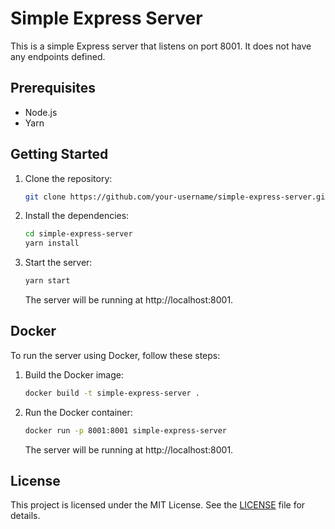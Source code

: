 # Simple Express Server

This is a simple Express server that listens on port 8001. It does not have any endpoints defined.

## Prerequisites

- Node.js
- Yarn

## Getting Started

1. Clone the repository:

   ```bash
   git clone https://github.com/your-username/simple-express-server.git
   ```

2. Install the dependencies:

   ```bash
   cd simple-express-server
   yarn install
   ```

3. Start the server:

   ```bash
   yarn start
   ```

   The server will be running at http://localhost:8001.

## Docker

To run the server using Docker, follow these steps:

1. Build the Docker image:

   ```bash
   docker build -t simple-express-server .
   ```

2. Run the Docker container:

   ```bash
   docker run -p 8001:8001 simple-express-server
   ```

   The server will be running at http://localhost:8001.

## License

This project is licensed under the MIT License. See the [LICENSE](LICENSE) file for details.